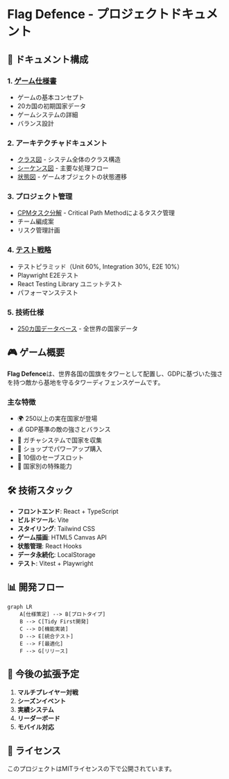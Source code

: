 # Flag Defence - プロジェクトドキュメント

## 📁 ドキュメント構成

### 1. [ゲーム仕様書](./game-specification.md)
- ゲームの基本コンセプト
- 20カ国の初期国家データ
- ゲームシステムの詳細
- バランス設計

### 2. アーキテクチャドキュメント
- [クラス図](./architecture/class-diagram.md) - システム全体のクラス構造
- [シーケンス図](./architecture/sequence-diagram.md) - 主要な処理フロー
- [状態図](./architecture/state-diagram.md) - ゲームオブジェクトの状態遷移

### 3. プロジェクト管理
- [CPMタスク分解](./project-management/cpm-breakdown.md) - Critical Path Methodによるタスク管理
- チーム編成案
- リスク管理計画

### 4. [テスト戦略](./testing/test-strategy.md)
- テストピラミッド（Unit 60%, Integration 30%, E2E 10%）
- Playwright E2Eテスト
- React Testing Library ユニットテスト
- パフォーマンステスト

### 5. 技術仕様
- [250カ国データベース](./nations-full-list.ts) - 全世界の国家データ

## 🎮 ゲーム概要

**Flag Defence**は、世界各国の国旗をタワーとして配置し、GDPに基づいた強さを持つ敵から基地を守るタワーディフェンスゲームです。

### 主な特徴
- 🌍 250以上の実在国家が登場
- 💰 GDP基準の敵の強さとバランス
- 🎰 ガチャシステムで国家を収集
- 🛒 ショップでパワーアップ購入
- 💾 10個のセーブスロット
- 🎯 国家別の特殊能力

## 🛠️ 技術スタック

- **フロントエンド**: React + TypeScript
- **ビルドツール**: Vite
- **スタイリング**: Tailwind CSS
- **ゲーム描画**: HTML5 Canvas API
- **状態管理**: React Hooks
- **データ永続化**: LocalStorage
- **テスト**: Vitest + Playwright

## 📊 開発フロー

```mermaid
graph LR
    A[仕様策定] --> B[プロトタイプ]
    B --> C[Tidy First開発]
    C --> D[機能実装]
    D --> E[統合テスト]
    E --> F[最適化]
    F --> G[リリース]
```

## 🚀 今後の拡張予定

1. **マルチプレイヤー対戦**
2. **シーズンイベント**
3. **実績システム**
4. **リーダーボード**
5. **モバイル対応**

## 📝 ライセンス

このプロジェクトはMITライセンスの下で公開されています。
